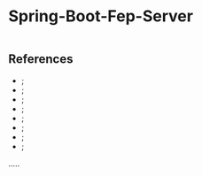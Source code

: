 Spring-Boot-Fep-Server
======================

```
```


References
----------
- []( "");
- []( "");
- []( "");
- []( "");
- []( "");
- []( "");
- []( "");
- []( "");

.....
